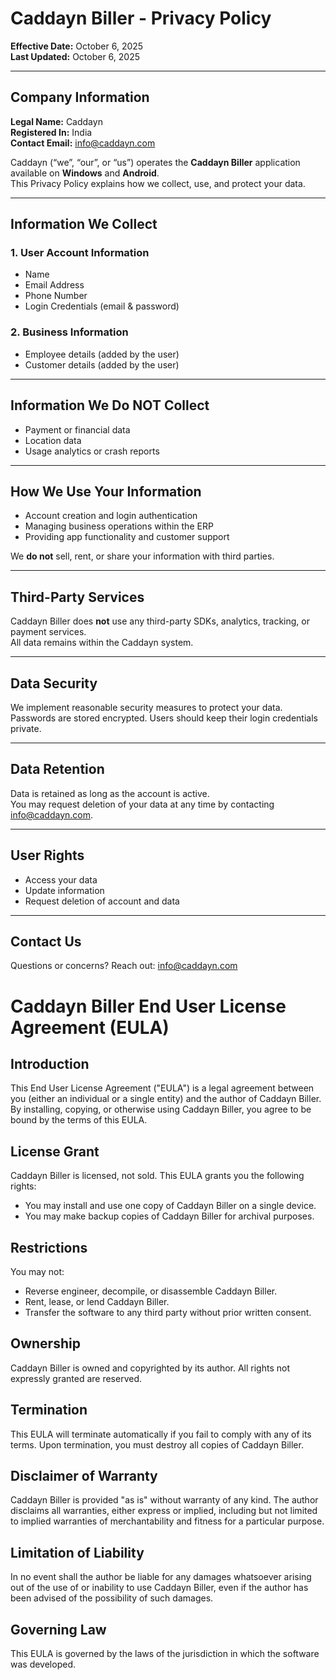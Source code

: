 # Caddayn Biller - Privacy Policy


**Effective Date:** October 6, 2025  
**Last Updated:** October 6, 2025

---

## Company Information
**Legal Name:** Caddayn  
**Registered In:** India  
**Contact Email:** [info@caddayn.com](mailto:info@caddayn.com)

Caddayn (“we”, “our”, or “us”) operates the **Caddayn Biller** application available on **Windows** and **Android**.  
This Privacy Policy explains how we collect, use, and protect your data.

---

## Information We Collect

### 1. User Account Information
- Name  
- Email Address  
- Phone Number  
- Login Credentials (email & password)

### 2. Business Information
- Employee details (added by the user)  
- Customer details (added by the user)

---

## Information We Do NOT Collect
- Payment or financial data  
- Location data  
- Usage analytics or crash reports  

---

## How We Use Your Information
- Account creation and login authentication  
- Managing business operations within the ERP  
- Providing app functionality and customer support  

We **do not** sell, rent, or share your information with third parties.

---

## Third-Party Services
Caddayn Biller does **not** use any third-party SDKs, analytics, tracking, or payment services.  
All data remains within the Caddayn system.

---

## Data Security
We implement reasonable security measures to protect your data.  
Passwords are stored encrypted. Users should keep their login credentials private.

---

## Data Retention
Data is retained as long as the account is active.  
You may request deletion of your data at any time by contacting [info@caddayn.com](mailto:info@caddayn.com).

---

## User Rights
- Access your data  
- Update information  
- Request deletion of account and data  

---

## Contact Us
Questions or concerns? Reach out: [info@caddayn.com](mailto:info@caddayn.com)




# Caddayn Biller End User License Agreement (EULA)

## Introduction

This End User License Agreement ("EULA") is a legal agreement between you (either an individual or a single entity) and the author of Caddayn Biller. By installing, copying, or otherwise using Caddayn Biller, you agree to be bound by the terms of this EULA.

## License Grant

Caddayn Biller is licensed, not sold. This EULA grants you the following rights:
- You may install and use one copy of Caddayn Biller on a single device.
- You may make backup copies of Caddayn Biller for archival purposes.

## Restrictions

You may not:
- Reverse engineer, decompile, or disassemble Caddayn Biller.
- Rent, lease, or lend Caddayn Biller.
- Transfer the software to any third party without prior written consent.

## Ownership

Caddayn Biller is owned and copyrighted by its author. All rights not expressly granted are reserved.

## Termination

This EULA will terminate automatically if you fail to comply with any of its terms. Upon termination, you must destroy all copies of Caddayn Biller.

## Disclaimer of Warranty

Caddayn Biller is provided "as is" without warranty of any kind. The author disclaims all warranties, either express or implied, including but not limited to implied warranties of merchantability and fitness for a particular purpose.

## Limitation of Liability

In no event shall the author be liable for any damages whatsoever arising out of the use of or inability to use Caddayn Biller, even if the author has been advised of the possibility of such damages.

## Governing Law

This EULA is governed by the laws of the jurisdiction in which the software was developed.

